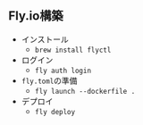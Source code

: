 ## Fly.io構築
- インストール
  - `brew install flyctl`
- ログイン
  - `fly auth login`
- `fly.toml`の準備
  - `fly launch --dockerfile .`
- デプロイ
  - `fly deploy`